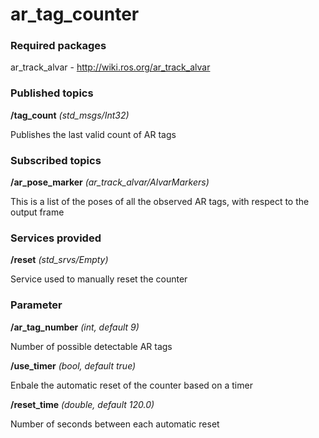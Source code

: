 # ar_tag_counter

### Required packages
ar_track_alvar - http://wiki.ros.org/ar_track_alvar

### Published topics
**/tag_count** _(std_msgs/Int32)_

Publishes the last valid count of AR tags

### Subscribed topics
**/ar_pose_marker** _(ar_track_alvar/AlvarMarkers)_

This is a list of the poses of all the observed AR tags, with respect to the output frame

### Services provided
**/reset** _(std_srvs/Empty)_

Service used to manually reset the counter

### Parameter
**/ar_tag_number** _(int, default 9)_

Number of possible detectable AR tags

**/use_timer** _(bool, default true)_

Enbale the automatic reset of the counter based on a timer

**/reset_time** _(double, default 120.0)_

Number of seconds between each automatic reset
